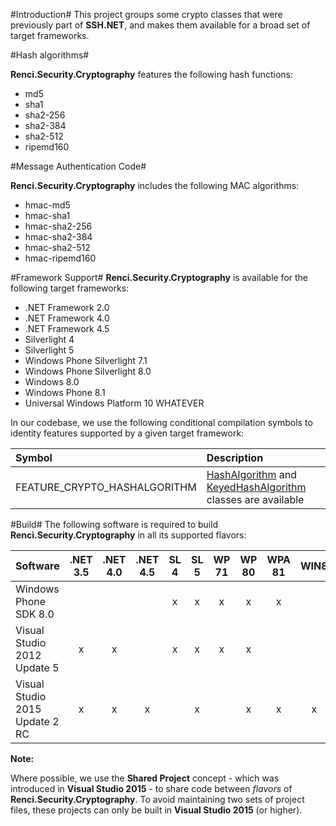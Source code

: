 #Introduction#
This project groups some crypto classes that were previously part of **SSH.NET**, and makes them available for a broad set of target frameworks.

#Hash algorithms#

**Renci.Security.Cryptography** features the following hash functions:
* md5
* sha1
* sha2-256
* sha2-384
* sha2-512
* ripemd160

#Message Authentication Code#

**Renci.Security.Cryptography** includes the following MAC algorithms:
* hmac-md5
* hmac-sha1
* hmac-sha2-256
* hmac-sha2-384
* hmac-sha2-512
* hmac-ripemd160

#Framework Support#
**Renci.Security.Cryptography** is available for the following target frameworks:
* .NET Framework 2.0
* .NET Framework 4.0
* .NET Framework 4.5
* Silverlight 4
* Silverlight 5
* Windows Phone Silverlight 7.1
* Windows Phone Silverlight 8.0
* Windows 8.0
* Windows Phone 8.1
* Universal Windows Platform 10
WHATEVER

In our codebase, we use the following conditional compilation symbols to identity features supported by a given target framework:

Symbol                       | Description
:----------------------------| :--------------------------------------------------------------------------------
FEATURE_CRYPTO_HASHALGORITHM | [HashAlgorithm](https://msdn.microsoft.com/en-us/library/system.security.cryptography.hashalgorithm.aspx) and [KeyedHashAlgorithm](https://msdn.microsoft.com/en-us/library/system.security.cryptography.keyedhashalgorithm.aspx) classes are available

#Build#
The following software is required to build **Renci.Security.Cryptography** in all its supported flavors:

Software                          | .NET 3.5 | .NET 4.0 | .NET 4.5 | SL 4 | SL 5 | WP 71 | WP 80 | WPA 81 | WIN8 | UAP10
--------------------------------- | :------: | :------: | :------: | :--: | :--: | :---: | :---: | :----: | :--: | :---:
Windows Phone SDK 8.0             |          |          |          | x    | x    | x     | x     | x      |      | x
Visual Studio 2012 Update 5       | x        | x        |          | x    | x    | x     | x     |        |      |
Visual Studio 2015 Update 2 RC    | x        | x        | x        |      | x    |       | x     | x      | x    | x

**Note:**

Where possible, we use the **Shared Project** concept - which was introduced in **Visual Studio 2015** - to share code between *flavors* of **Renci.Security.Cryptography**.
To avoid maintaining two sets of project files, these projects can only be built in **Visual Studio 2015** (or higher).
